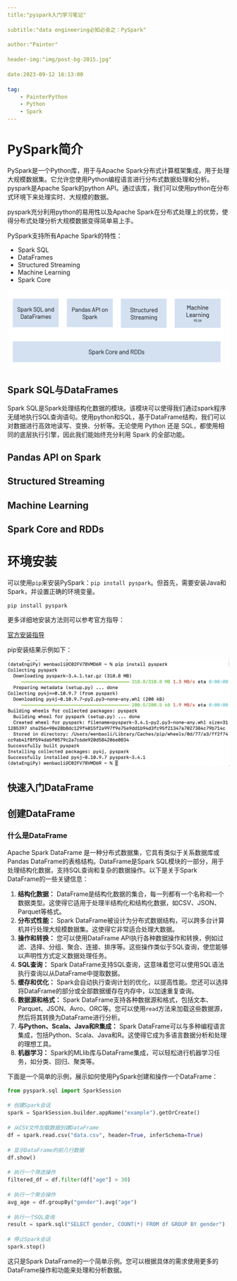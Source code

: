 ```yaml
---
title:"pyspark入门学习笔记"

subtitle:"data engineering必知必会之：PySpark"

author:"Painter"

header-img:"img/post-bg-2015.jpg"

date:2023-09-12 16:13:00

tag:
    - PainterPython
    - Python
    - Spark
---
```

# PySpark简介

PySpark是一个Python库，用于与Apache Spark分布式计算框架集成，用于处理大规模数据集。它允许您使用Python编程语言进行分布式数据处理和分析。pyspark是Apache Spark的python API。通过该库，我们可以使用python在分布式环境下来处理实时、大规模的数据。

pyspark充分利用python的易用性以及Apache Spark在分布式处理上的优势，使得分布式处理分析大规模数据变得简单易上手。

PySpark支持所有Apache Spark的特性：

- Spark SQL
- DataFrames
- Structured Streaming
- Machine Learning
- Spark Core

![Spark特性](image/202309121_pyspark_features.png)

## Spark SQL与DataFrames

Spark SQL是Spark处理结构化数据的模块。该模块可以使得我们通过spark程序无缝地执行SQL查询语句。使用python和SQL，基于DataFrame结构，我们可以对数据进行高效地读写、变换、分析等。无论使用 Python 还是 SQL，都使用相同的底层执行引擎，因此我们能始终充分利用 Spark 的全部功能。

## Pandas API on Spark


## Structured Streaming


## Machine Learning

## Spark Core and RDDs


# 环境安装

可以使用`pip`来安装PySpark：`pip install pyspark`。但首先，需要安装Java和Spark，并设置正确的环境变量。

```shell
pip install pyspark
```

更多详细地安装方法则可以参考官方指导：

[官方安装指导](https://spark.apache.org/docs/latest/api/python/getting_started/install.html)

pip安装结果示例如下：

![](assets/20230912_144858_image.png)


## 快速入门DataFrame


## 创建DataFrame


### 什么是DataFrame


Apache Spark DataFrame 是一种分布式数据集，它具有类似于关系数据库或Pandas DataFrame的表格结构。DataFrame是Spark SQL模块的一部分，用于处理结构化数据，支持SQL查询和复杂的数据操作。以下是关于Spark DataFrame的一些关键信息：

1. **结构化数据：** DataFrame是结构化数据的集合，每一列都有一个名称和一个数据类型。这使得它适用于处理半结构化和结构化数据，如CSV、JSON、Parquet等格式。
2. **分布式性能：** Spark DataFrame被设计为分布式数据结构，可以跨多台计算机并行处理大规模数据集。这使得它非常适合处理大数据。
3. **操作和转换：** 您可以使用DataFrame API执行各种数据操作和转换，例如过滤、选择、分组、聚合、连接、排序等。这些操作类似于SQL查询，使您能够以声明性方式定义数据处理任务。
4. **SQL查询：** Spark DataFrame支持SQL查询，这意味着您可以使用SQL语法执行查询以从DataFrame中提取数据。
5. **缓存和优化：** Spark会自动执行查询计划的优化，以提高性能。您还可以选择将DataFrame的部分或全部数据缓存在内存中，以加速重复查询。
6. **数据源和格式：** Spark DataFrame支持各种数据源和格式，包括文本、Parquet、JSON、Avro、ORC等。您可以使用`read`方法来加载这些数据源，然后将其转换为DataFrame进行分析。
7. **与Python、Scala、Java和R集成：** Spark DataFrame可以与多种编程语言集成，包括Python、Scala、Java和R。这使得它成为多语言数据分析和处理的理想工具。
8. **机器学习：** Spark的MLlib库与DataFrame集成，可以轻松进行机器学习任务，如分类、回归、聚类等。

下面是一个简单的示例，展示如何使用PySpark创建和操作一个DataFrame：

```python
from pyspark.sql import SparkSession

# 创建Spark会话
spark = SparkSession.builder.appName("example").getOrCreate()

# 从CSV文件加载数据创建DataFrame
df = spark.read.csv("data.csv", header=True, inferSchema=True)

# 显示DataFrame的前几行数据
df.show()

# 执行一个筛选操作
filtered_df = df.filter(df["age"] > 30)

# 执行一个聚合操作
avg_age = df.groupBy("gender").avg("age")

# 执行一个SQL查询
result = spark.sql("SELECT gender, COUNT(*) FROM df GROUP BY gender")

# 停止Spark会话
spark.stop()
```

这只是Spark DataFrame的一个简单示例。您可以根据具体的需求使用更多的DataFrame操作和功能来处理和分析数据。
